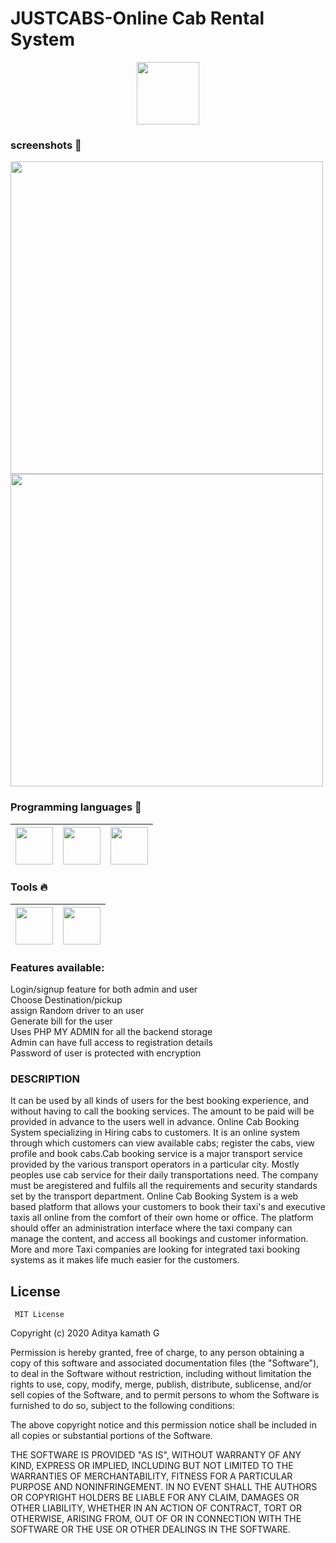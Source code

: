 # JUSTCABS-Online Cab Rental System

<p align="center">
<img  height="100" src="https://github.com/adityakamath16/JustCabs-Online.Cab.Rental.System/blob/main/new/logo2.jpg"></img>
</p>

### screenshots :rocket:
<img src="https://github.com/adityakamath16/JustCabs-Online.Cab.Rental.System/blob/main/screenshots/4home.png" width=500> <img src="https://github.com/adityakamath16/JustCabs-Online.Cab.Rental.System/blob/main/screenshots/1login.png" width=500>

### Programming languages :rocket:
|<img src="https://github.com/adityakamath16/JustCabs-Online.Cab.Rental.System/blob/main/screenshots/html-flat.png" width=60> | <img src="https://github.com/adityakamath16/JustCabs-Online.Cab.Rental.System/blob/main/screenshots/css.png" width=60> | <img src="https://github.com/adityakamath16/JustCabs-Online.Cab.Rental.System/blob/main/screenshots/download.png" width=60>
|:---:|:---:|:---:|

### Tools :fire:
|<img src="https://github.com/adityakamath16/JustCabs-Online.Cab.Rental.System/blob/main/screenshots/WampServer.png" width=60> | <img src="https://github.com/adityakamath16/JustCabs-Online.Cab.Rental.System/blob/main/screenshots/brackets.png" width=60> | 
|:---:|:---:|


<p><h3>Features available: </h3></p>
Login/signup feature for both admin and user<br>
Choose Destination/pickup<br>
assign Random driver to an user<br>
Generate bill for the user<br>
Uses PHP MY ADMIN for all the backend storage<br>
Admin can have full access to registration details<br>
Password of user is protected with encryption<br>

### DESCRIPTION
<p>It can be used by all kinds of users for the best booking experience, and without having to call the booking services. The amount to be paid will be provided in advance to the users well in advance. Online Cab Booking System specializing in Hiring cabs to customers. It is an online system through which customers can view available cabs; register the cabs, view profile and book cabs.Cab booking service is a major transport service provided by the various transport operators in a particular city. Mostly peoples use cab service for their daily transportations need. The company must be aregistered and fulfils all the requirements and security standards set by the transport department.
Online Cab Booking System is a web based platform that allows your customers to book their taxi's and executive taxis all online from the comfort of their own home or office. The platform should offer an administration interface where the taxi company can manage the content, and access all bookings and customer information. More and more Taxi companies are looking for integrated taxi booking systems as it makes life much easier for the customers.</p>
<p align="center">


 License
 -------
 
     MIT License

Copyright (c) 2020 Aditya kamath G

Permission is hereby granted, free of charge, to any person obtaining a copy of this software and associated documentation files (the "Software"), to deal in the Software without restriction, including without limitation the rights to use, copy, modify, merge, publish, distribute, sublicense, and/or sell copies of the Software, and to permit persons to whom the Software is furnished to do so, subject to the following conditions:

The above copyright notice and this permission notice shall be included in all copies or substantial portions of the Software.

THE SOFTWARE IS PROVIDED "AS IS", WITHOUT WARRANTY OF ANY KIND, EXPRESS OR IMPLIED, INCLUDING BUT NOT LIMITED TO THE WARRANTIES OF MERCHANTABILITY, FITNESS FOR A PARTICULAR PURPOSE AND NONINFRINGEMENT. IN NO EVENT SHALL THE AUTHORS OR COPYRIGHT HOLDERS BE LIABLE FOR ANY CLAIM, DAMAGES OR OTHER LIABILITY, WHETHER IN AN ACTION OF CONTRACT, TORT OR OTHERWISE, ARISING FROM, OUT OF OR IN CONNECTION WITH THE SOFTWARE OR THE USE OR OTHER DEALINGS IN THE SOFTWARE.
 
